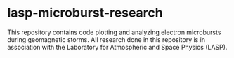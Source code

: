 # lasp-microburst-research
This repository contains code plotting and analyzing electron microbursts during geomagnetic storms. All research done in this repository is in association with the Laboratory for Atmospheric and Space Physics (LASP).
